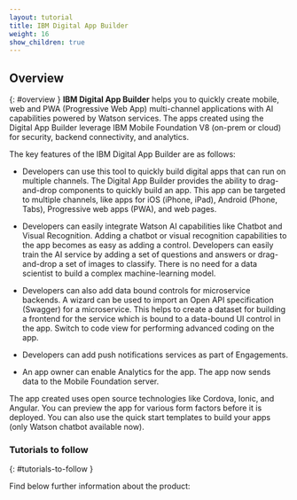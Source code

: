 ```yaml
---
layout: tutorial
title: IBM Digital App Builder
weight: 16
show_children: true
---
```

<!-- NLS_CHARSET=UTF-8 -->
## Overview
{: #overview }
**IBM Digital App Builder** helps you to quickly create mobile, web and PWA (Progressive Web App) multi-channel applications with AI capabilities powered by Watson services. The apps created using the Digital App Builder leverage IBM Mobile Foundation V8 (on-prem or cloud) for security, backend connectivity, and analytics.

The key features of the IBM Digital App Builder are as follows:

* Developers can use this tool to quickly build digital apps that can run on multiple channels. The Digital App Builder provides the ability to drag-and-drop components to quickly build an app. This app can be targeted to multiple channels, like apps for iOS (iPhone, iPad), Android (Phone, Tabs), Progressive web apps (PWA), and web pages.

* Developers can easily integrate Watson AI capabilities like Chatbot and Visual Recognition. Adding a chatbot or visual recognition capabilities to the app becomes as easy as adding a control. Developers can easily train the AI service by adding a set of questions and answers or drag-and-drop a set of images to classify. There is no need for a data scientist to build a complex machine-learning model.

* Developers can also add data bound controls for microservice backends. A wizard can be used to import an Open API specification (Swagger) for a microservice. This helps to create a dataset for building a frontend for the service which is bound to a data-bound UI control in the app. Switch to code view for performing advanced coding on the app.

* Developers can add push notifications services as part of Engagements.

* An app owner can enable Analytics for the app. The app now sends data to the Mobile Foundation server.

The app created uses open source technologies like Cordova, Ionic, and Angular. You can preview the app for various form factors before it is deployed. You can also use the quick start templates to build your apps (only Watson chatbot available now). 

### Tutorials to follow
{: #tutorials-to-follow }

Find below further information about the product:

